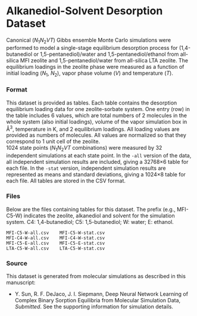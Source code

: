 # Alkanediol-Solvent Desorption Dataset

Canonical (*N*<sub>1</sub>*N*<sub>2</sub>*VT*) Gibbs ensemble Monte Carlo simulations were performed to model a single-stage equilibrium desorption process for (1,4-butanediol or 1,5-pentanediol)/water and 1,5-pentanediol/ethanol from all-silica MFI zeolite and 1,5-pentanediol/water from all-silica LTA zeolite. The equilibrium loadings in the zeolite phase were measured as a function of initial loading (*N*<sub>1</sub>, *N*<sub>2</sub>), vapor phase volume (*V*) and temperature (*T*).

### Format
This dataset is provided as tables. Each table contains the desorption equilibrium loading data for one zeolite-sorbate system. One entry (row) in the table includes 6 values, which are total numbers of 2 molecules in the whole system (also initial loadings), volume of the vapor simulation box in Å<sup>3</sup>, temperature in K, and 2 equilibrium loadings. All loading values are provided as numbers of molecules. All values are normalized so that they correspond to 1 unit cell of the zeolite.  
1024 state points (*N*<sub>1</sub>*N*<sub>2</sub>*VT* combinations) were measured by 32 independent simulations at each state point. In the <code>-all</code> version of the data, all independent simulation results are included, giving a 32768×6 table for each file. In the <code>-stat</code> version, independent simulation results are represented as means and standard deviations, giving a 1024×8 table for each file. All tables are stored in the CSV format.

### Files
Below are the files containing tables for this dataset. The prefix (e.g., MFI-C5-W) indicates the zeolite, alkanediol and solvent for the simulation system. C4: 1,4-butanediol; C5: 1,5-butanediol; W: water; E: ethanol.
```
MFI-C5-W-all.csv	MFI-C5-W-stat.csv
MFI-C4-W-all.csv	MFI-C4-W-stat.csv
MFI-C5-E-all.csv	MFI-C5-E-stat.csv
LTA-C5-W-all.csv	LTA-C5-W-stat.csv
```

### Source
This dataset is generated from molecular simulations as described in this manuscript: 
* Y. Sun, R. F. DeJaco, J. I. Siepmann, Deep Neural Network Learning of Complex Binary Sorption Equilibria from Molecular Simulation Data, *Submitted*. 
See the supporting information for simulation details.
